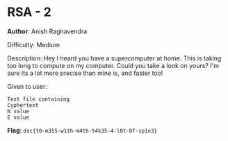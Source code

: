 # RSA - 2

**Author**: Anish Raghavendra

Difficulty: Medium

Description:
Hey I heard you have a supercomputer at home. This is taking too long to compute on my computer.
Could you take a look on yours? I'm sure its a lot more precise than mine is, and faster too!

Given to user:

    Text file containing
    Cyphertext
    N value
    E value

**Flag**: `dsc{t0-m355-w1th-m4th-t4k35-4-l0t-0f-sp1n3}`
